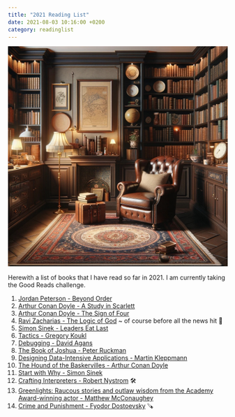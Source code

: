 ```yaml
---
title: "2021 Reading List"
date: 2021-08-03 10:16:00 +0200
category: readinglist 
---
```


![2021 Reading List](/images/library.jpg)

Herewith a list of books that I have read so far in 2021. I am currently taking the Good Reads challenge.

1. [Jordan Peterson - Beyond Order](https://www.amazon.com/Beyond-Order-More-Rules-Life/dp/0593084640/ref=sr_1_1?dchild=1&keywords=beyond+order&qid=1627978645&sr=8-1)
2. [Arthur Conan Doyle - A Study in Scarlett](https://www.amazon.com/Study-Scarlet-Dover-Thrift-Editions/dp/0486431665/ref=sr_1_7?crid=TU47GTLS3O7W&dchild=1&keywords=a+study+in+scarlet&qid=1627979458&sprefix=a+study+in+scar%2Caps%2C410&sr=8-7)
3. [Arthur Conan Doyle - The Sign of Four](https://www.amazon.com/Study-Scarlet-Dover-Thrift-Editions/dp/0486431665/ref=sr_1_7?crid=TU47GTLS3O7W&dchild=1&keywords=a+study+in+scarlet&qid=1627979458&sprefix=a+study+in+scar%2Caps%2C410&sr=8-7)
4. [Ravi Zacharias - The Logic of God]() ~ of course before all the news hit 🤮
5. [Simon Sinek - Leaders Eat Last](https://www.amazon.com/Leaders-Eat-Last-Together-Others/dp/1591848016/ref=sr_1_1?dchild=1&keywords=leaders+eat+last&qid=1627979588&sr=8-1)
6. [Tactics - Gregory Koukl](https://www.amazon.com/Tactics-10th-Anniversary-Discussing-Convictions/dp/0310101468/ref=sr_1_1?dchild=1&keywords=tactics&qid=1627979602&sr=8-1)
7. [Debugging - David Agans](https://www.amazon.com/Debugging-Indispensable-Software-Hardware-Problems/dp/0814474578/ref=sr_1_1?dchild=1&keywords=debugging&qid=1627979617&sr=8-1)
8. [The Book of Joshua - Peter Ruckman](https://www.amazon.com/Joshua-Commentary-Bible-Believers-ebook/dp/B00L2O0W74/ref=sr_1_3?dchild=1&keywords=the+book+of+joshua+ruckman&qid=1627979640&sr=8-3)
9. [Designing Data-Intensive Applications - Martin Kleppmann](https://www.amazon.com/Designing-Data-Intensive-Applications-Reliable-Maintainable/dp/1449373321/ref=sr_1_1?crid=27FZMRJ6YFQ3I&dchild=1&keywords=designing+data-intensive+applications&qid=1628144673&sprefix=designing+data%2Caps%2C394&sr=8-1)
10. [The Hound of the Baskervilles - Arthur Conan Doyle](https://www.amazon.com/Hound-Baskervilles-Wisehouse-Classics/dp/9176376567/ref=sr_1_8?crid=2V1H4CHNB2FVG&dchild=1&keywords=the+hound+of+the+baskervilles&qid=1628144715&sprefix=the+hound+%2Caps%2C375&sr=8-8)
11. [Start with Why - Simon Sinek](https://www.amazon.com/Start-Why-Leaders-Inspire-Everyone/dp/1591846447/ref=sr_1_1?dchild=1&keywords=start+with+why&qid=1630919349&sr=8-1)
12. [Crafting Interpreters - Robert Nystrom](https://craftinginterpreters.com/) 🛠
13. [Greenlights: Raucous stories and outlaw wisdom from the Academy Award-winning actor - Matthew McConaughey](https://www.amazon.com/Greenlights-Matthew-McConaughey/dp/0593139135/ref=sr_1_1?crid=NA1MIWV1K48Y&dchild=1&keywords=greenlights+matthew+mcconaughey+book&qid=1632213425&sprefix=greenlights%2Caps%2C363&sr=8-1)
14. [Crime and Punishment - Fyodor Dostoevsky](https://www.amazon.com/Crime-Punishment-Fyodor-Dostoyevsky/dp/0486415872) 🪚
